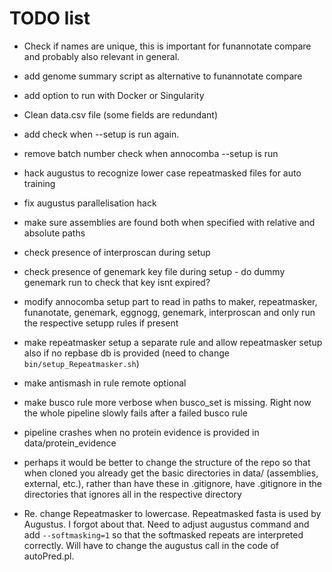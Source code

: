 # TODO list

- Check if names are unique, this is important for funannotate compare and probably also relevant in general.
- add genome summary script as alternative to funannotate compare
- add option to run with Docker or Singularity 
- Clean data.csv file (some fields are redundant)
- add check when --setup is run again.
- remove batch number check when annocomba --setup is run
- hack augustus to recognize lower case repeatmasked files for auto training
- fix augustus parallelisation hack 
- make sure assemblies are found both when specified with relative and absolute paths
- check presence of interproscan during setup
- check presence of genemark key file during setup - do dummy genemark run to check that key isnt expired?
- modify annocomba setup part to read in paths to maker, repeatmasker, funanotate, genemark, eggnogg, genemark, interproscan and only run the respective setupp rules if present
- make repeatmasker setup a separate rule and allow repeatmasker setup also if no repbase db is provided (need to change `bin/setup_Repeatmasker.sh`)
- make antismash in rule remote optional
- make busco rule more verbose when busco_set is missing. Right now the whole pipeline slowly fails after a failed busco rule
- pipeline crashes when no protein evidence is provided in data/protein_evidence

- perhaps it would be better to change the structure of the repo so that when cloned you already get the basic directories in data/ (assemblies, external, etc.), rather than have these in .gitignore, have .gitignore in the directories that ignores all in the respective directory
- Re. change Repeatmasker to lowercase. Repeatmasked fasta is used by Augustus. I forgot about that. Need to adjust augustus command and add `--softmasking=1` so that the softmasked repeats are interpreted correctly. Will have to change the augustus call in the code of autoPred.pl.
